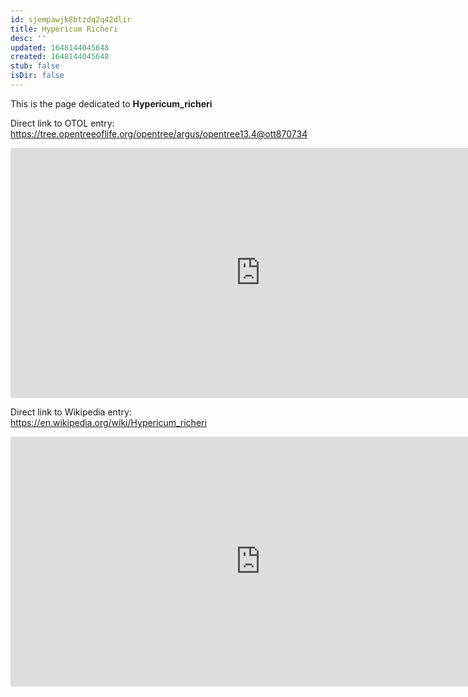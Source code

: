 ```yaml
---
id: sjempawjk8btzdq2q42dlir
title: Hypericum Richeri
desc: ''
updated: 1648144045648
created: 1648144045648
stub: false
isDir: false
---
```

This is the page dedicated to **Hypericum_richeri**


Direct link to OTOL entry: https://tree.opentreeoflife.org/opentree/argus/opentree13.4@ott870734



<html>
    <body>
    <iframe src="https://tree.opentreeoflife.org/opentree/argus/opentree13.4@ott870734"
    width="800" height="400" frameborder="0" allowfullscreen> </iframe>
    </body>
</html>
    


Direct link to Wikipedia entry: https://en.wikipedia.org/wiki/Hypericum_richeri



<html>
    <body>
    <iframe src="https://en.wikipedia.org/wiki/Hypericum_richeri"
    width="800" height="400" frameborder="0" allowfullscreen> </iframe>
    </body>
</html>
    
